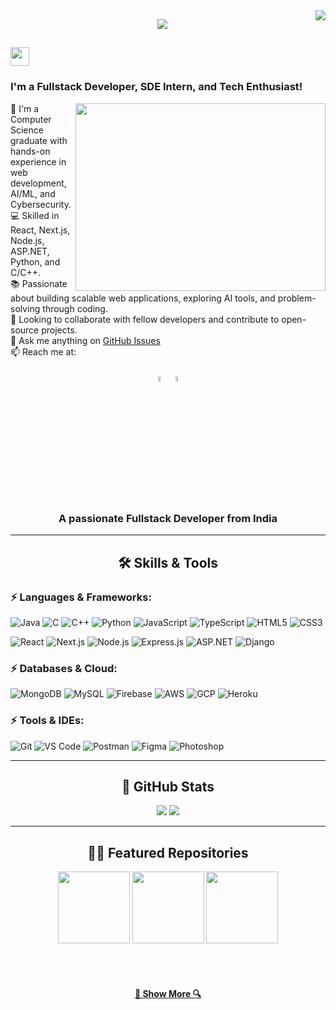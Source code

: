<img align="right" src="https://visitor-badge.laobi.icu/badge?page_id=abhijaiswal2522002&color=blue">

<p align="center">
    <img src="https://readme-typing-svg.herokuapp.com?color=36BCF7FF&background=000000&center=true&width=420&lines=+Hey+There!!+👋+I'm+Abhishek+Jaiswal;">
</p>

<h2>
 <img src="https://raw.githubusercontent.com/MartinHeinz/MartinHeinz/master/wave.gif" width="30px"> 
</h2>
<h3>
I'm a Fullstack Developer, SDE Intern, and Tech Enthusiast!
</h3>

<img align="right" src="https://media.giphy.com/media/M9gbBd9nbDrOTu1Mqx/giphy.gif" width="400" height="300">

<p align="left">
  🔬 I'm a Computer Science graduate with hands-on experience in web development, AI/ML, and Cybersecurity. 
  <br>
  💻 Skilled in React, Next.js, Node.js, ASP.NET, Python, and C/C++. 
  <br>
  📚 Passionate about building scalable web applications, exploring AI tools, and problem-solving through coding.
  <br>
  👯 Looking to collaborate with fellow developers and contribute to open-source projects.
  <br>
  💬 Ask me anything on <a href="https://github.com/Abhijaiswal2522002/Abhijaiswal2522002/issues" title="Issues">GitHub Issues</a>

  <br>
  📫 Reach me at: 
  <br>
  <h5 align="center">
    <code><a href="https://www.linkedin.com/in/abhishek-jaiswal-252002/"><img width="5%" src="https://img.icons8.com/fluency/344/linkedin.png"></a></code>
    <code><a href="mailto:jaisabhishek834@gmail.com"><img width="5%" src="https://img.icons8.com/fluent/48/000000/gmail.png"></a></code>
  </h5>
</p>

<h3 align="center">A passionate Fullstack Developer from India</h3>

<hr>

<h2 align="center">🛠️ Skills & Tools</h2>

<h3 align="left">⚡ Languages & Frameworks:</h3>

![Java](https://img.shields.io/badge/Java-ED8B00?style=for-the-badge&logo=java&logoColor=white)
![C](https://img.shields.io/badge/C-00599C?style=for-the-badge&logo=c&logoColor=white)
![C++](https://img.shields.io/badge/C%2B%2B-00599C?style=for-the-badge&logo=c%2B%2B&logoColor=white)
![Python](https://img.shields.io/badge/Python-14354C?style=for-the-badge&logo=python&logoColor=white)
![JavaScript](https://img.shields.io/badge/JavaScript-F7DF1E?style=for-the-badge&logo=javascript&logoColor=black)
![TypeScript](https://img.shields.io/badge/TypeScript-007ACC?style=for-the-badge&logo=typescript&logoColor=white)
![HTML5](https://img.shields.io/badge/HTML5-E34F26?style=for-the-badge&logo=html5&logoColor=white)
![CSS3](https://img.shields.io/badge/CSS3-1572B6?style=for-the-badge&logo=css3&logoColor=white)

![React](https://img.shields.io/badge/-React-%23282C34?style=for-the-badge&logo=react)
![Next.js](https://img.shields.io/badge/-Next.js-%23000000?style=for-the-badge&logo=next.js)
![Node.js](https://img.shields.io/badge/-Node.js-%23438A53?style=for-the-badge&logo=node.js)
![Express.js](https://img.shields.io/badge/-Express.js-%23404D59?style=for-the-badge&logo=express)
![ASP.NET](https://img.shields.io/badge/-ASP.NET-%23239120?style=for-the-badge&logo=dotnet)
![Django](https://img.shields.io/badge/-Django-%23092E20?style=for-the-badge&logo=django)

<h3 align="left">⚡ Databases & Cloud:</h3>

![MongoDB](https://img.shields.io/badge/MongoDB-4EA94B?style=for-the-badge&logo=mongodb&logoColor=white)
![MySQL](https://img.shields.io/badge/MySQL-005C84?style=for-the-badge&logo=mysql&logoColor=white)
![Firebase](https://img.shields.io/badge/Firebase-FFCA28?style=for-the-badge&logo=firebase&logoColor=black)
![AWS](https://img.shields.io/badge/AWS-232F3E?style=for-the-badge&logo=amazon-aws&logoColor=white)
![GCP](https://img.shields.io/badge/Google_Cloud-4285F4?style=for-the-badge&logo=google-cloud&logoColor=white)
![Heroku](https://img.shields.io/badge/Heroku-430098?style=for-the-badge&logo=heroku&logoColor=white)

<h3 align="left">⚡ Tools & IDEs:</h3>

![Git](https://img.shields.io/badge/GIT-E44C30?style=for-the-badge&logo=git&logoColor=white)
![VS Code](https://img.shields.io/badge/VS_Code-0078D4?style=for-the-badge&logo=visual-studio-code)
![Postman](https://img.shields.io/badge/Postman-FF6C37?style=for-the-badge&logo=postman)
![Figma](https://img.shields.io/badge/Figma-F24E1E?style=for-the-badge&logo=figma)
![Photoshop](https://img.shields.io/badge/Photoshop-31A8FF?style=for-the-badge&logo=adobe-photoshop)

<hr>

<h2 align="center">🐍 GitHub Stats</h2>
<p align="center">
  <img src="https://github-readme-stats.vercel.app/api?username=abhijaiswal2522002&show_icons=true&theme=react" />
  <img src="https://github-readme-stats.vercel.app/api/top-langs/?username=abhijaiswal2522002&layout=compact&theme=react" />
</p>

<hr>

<h2 align="center">👨‍💻 Featured Repositories</h2>

<div align="center">
  <a href="https://github.com/abhijaiswal2522002/MedRoute" title="MedRoute - Fullstack Medicine Delivery Platform"><img src="https://github-readme-stats.vercel.app/api/pin/?username=abhijaiswal2522002&repo=MedRoute&theme=react&border_radius=10" height="115" /></a>
  <a href="https://github.com/abhijaiswal2522002/SkillSwap" title="SkillSwap - Skill Exchange Platform"><img src="https://github-readme-stats.vercel.app/api/pin/?username=abhijaiswal2522002&repo=SkillSwap&theme=react&border_radius=10" height="115" /></a>
  <a href="https://github.com/abhijaiswal2522002/Dcoder" title="Dcoder - AI Startup Projects"><img src="https://github-readme-stats.vercel.app/api/pin/?username=abhijaiswal2522002&repo=Dcoder&theme=react&border_radius=10" height="115" /></a>
</div>

<br><br>
<h4 align="center">
  <a href="https://github.com/abhijaiswal2522002?tab=repositories" title="Show Repositories">🔎 Show More 🔍</a>
</h4>
